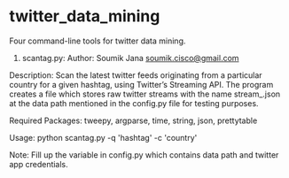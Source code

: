 # twitter_data_mining
Four command-line tools for twitter data mining. 

1. scantag.py:
Author: Soumik Jana soumik.cisco@gmail.com

Description: Scan the latest twitter feeds originating from a particular country for a given hashtag, using Twitter’s Streaming API.
The program creates a file which stores raw twitter streams with the name stream_<query given as argument>.json at the data path mentioned in the config.py file
for testing purposes.

Required Packages: tweepy, argparse, time, string, json, prettytable

Usage: python scantag.py -q 'hashtag' -c 'country'

Note: Fill up the variable in config.py which contains data path and twitter app credentials.
